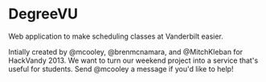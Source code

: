 DegreeVU
========

Web application to make scheduling classes at Vanderbilt easier.

Intially created by @mcooley, @brenmcnamara, and @MitchKleban for HackVandy 2013. We want to turn our weekend project into a service that's useful for students. Send @mcooley a message if you'd like to help!
